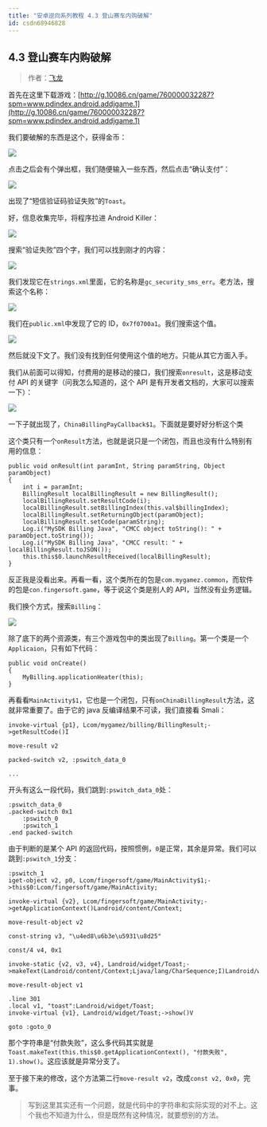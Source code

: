 ```yaml
---
title: "安卓逆向系列教程 4.3 登山赛车内购破解"
id: csdn68946828
---
```


## 4.3 登山赛车内购破解

> 作者：[飞龙](https://github.com/wizardforcel)

首先在这里下载游戏：[http://g.10086.cn/game/760000032287?spm=www.pdindex.android.addjgame.1](http://g.10086.cn/game/760000032287?spm=www.pdindex.android.addjgame.1)

我们要破解的东西是这个，获得金币：

![](../img/4306717c7809d36d0c90c3c6f948df44.png)

点击之后会有个弹出框，我们随便输入一些东西，然后点击“确认支付”：

![](../img/127c9589cbaf4e45497ac997608e5677.png)

出现了“短信验证码验证失败”的`Toast`。

好，信息收集完毕，将程序拉进 Android Killer：

![](../img/1fdfa744c68137328515d584b38e7867.png)

搜索“验证失败”四个字，我们可以找到刚才的内容：

![](../img/7f01bdc0958b393e3ecd43463bee7572.png)

我们发现它在`strings.xml`里面，它的名称是`gc_security_sms_err`。老方法，搜索这个名称：

![](../img/3fda34fb9aadb131e21c08ae724b0cae.png)

我们在`public.xml`中发现了它的 ID，`0x7f0700a1`。我们搜索这个值。

![](../img/982597decf3fa8991266a7bdb2901a51.png)

然后就没下文了。我们没有找到任何使用这个值的地方。只能从其它方面入手。

我们从前面可以得知，付费用的是移动的接口，我们搜索`onresult`，这是移动支付 API 的关键字（问我怎么知道的，这个 API 是有开发者文档的，大家可以搜索一下）：

![](../img/abfca4ac485b910c8fb3e29c16e04cb5.png)

一下子就出现了，`ChinaBillingPayCallback$1`。下面就是要好好分析这个类

这个类只有一个`onResult`方法，也就是说只是一个闭包，而且也没有什么特别有用的信息：

```
public void onResult(int paramInt, String paramString, Object paramObject)
{
    int i = paramInt;
    BillingResult localBillingResult = new BillingResult();
    localBillingResult.setResultCode(i);
    localBillingResult.setBillingIndex(this.val$billingIndex);
    localBillingResult.setReturningObject(paramObject);
    localBillingResult.setCode(paramString);
    Log.i("MySDK Billing Java", "CMCC object toString(): " + paramObject.toString());
    Log.i("MySDK Billing Java", "CMCC result: " + localBillingResult.toJSON());
    this.this$0.launchResultReceived(localBillingResult);
}
```

反正我是没看出来。再看一看，这个类所在的包是`com.mygamez.common`，而软件的包是`con.fingersoft.game`，等于说这个类是别人的 API，当然没有业务逻辑。

我们换个方式，搜索`Billing`：

![](../img/13ddf59cf51769e22816b101eabc25b7.png)

除了底下的两个资源类，有三个游戏包中的类出现了`Billing`。第一个类是一个`Applicaion`，只有如下代码：

```
public void onCreate()
{
    MyBilling.applicationHeater(this);
}
```

再看看`MainActivity$1`，它也是一个闭包，只有`onChinaBillingResult`方法，这就非常重要了。由于它的 java 反编译结果不可读，我们直接看 Smali：

```
invoke-virtual {p1}, Lcom/mygamez/billing/BillingResult;->getResultCode()I

move-result v2

packed-switch v2, :pswitch_data_0

...
```

开头有这么一段代码，我们跳到`:pswitch_data_0`处：

```
:pswitch_data_0
.packed-switch 0x1
    :pswitch_0
    :pswitch_1
.end packed-switch
```

由于判断的是某个 API 的返回代码，按照惯例，`0`是正常，其余是异常。我们可以跳到`:pswitch_1`分支：

```
:pswitch_1
iget-object v2, p0, Lcom/fingersoft/game/MainActivity$1;->this$0:Lcom/fingersoft/game/MainActivity;

invoke-virtual {v2}, Lcom/fingersoft/game/MainActivity;->getApplicationContext()Landroid/content/Context;

move-result-object v2

const-string v3, "\u4ed8\u6b3e\u5931\u8d25"

const/4 v4, 0x1

invoke-static {v2, v3, v4}, Landroid/widget/Toast;->makeText(Landroid/content/Context;Ljava/lang/CharSequence;I)Landroid/widget/Toast;

move-result-object v1

.line 301
.local v1, "toast":Landroid/widget/Toast;
invoke-virtual {v1}, Landroid/widget/Toast;->show()V

goto :goto_0
```

那个字符串是“付款失败”，这么多代码其实就是`Toast.makeText(this.this$0.getApplicationContext(), "付款失败", 1).show()`。这应该就是异常分支了。

至于接下来的修改，这个方法第二行`move-result v2`，改成`const v2, 0x0`，完事。

> 写到这里其实还有一个问题，就是代码中的字符串和实际实现的对不上。这个我也不知道为什么，但是既然有这种情况，就要想别的方法。
